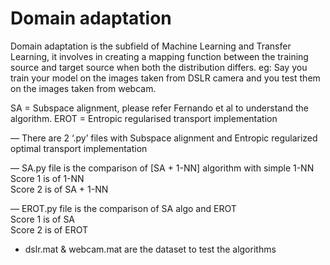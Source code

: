 # Domain adaptation  
Domain adaptation is the subfield of Machine Learning and Transfer Learning, it involves in creating a mapping function between the training source and target source when both the distribution differs. eg: Say you train your model on the images taken from DSLR camera and you test them on the images taken from webcam.  

SA = Subspace alignment, please refer Fernando et al to understand the algorithm. 
EROT = Entropic regularised transport implementation


— There are 2 ‘.py’ files with Subspace alignment and Entropic regularized optimal transport implementation  


— SA.py file is the comparison of [SA + 1-NN] algorithm with simple 1-NN  
Score 1 is of 1-NN  
Score 2 is of SA + 1-NN  

— EROT.py file is the comparison of SA algo and EROT  
Score 1 is of SA  
Score 2 is of EROT   

- dslr.mat & webcam.mat are the dataset to test the algorithms  
